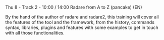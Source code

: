Thu 8 - Track 2 - 10:00 / 14:00 Radare from A to Z (pancake) (EN)

By the hand of the author of radare and radare2, this training will cover all the features of the tool and the framework, from the history, commands syntax, libraries, plugins and features with some examples to get in touch with all those functionalities.
